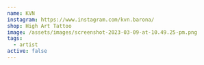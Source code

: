 ```yaml
---
name: KVN
instagram: https://www.instagram.com/kvn.barona/
shop: High Art Tattoo
image: /assets/images/screenshot-2023-03-09-at-10.49.25-pm.png
tags:
  - artist
active: false
---
```

